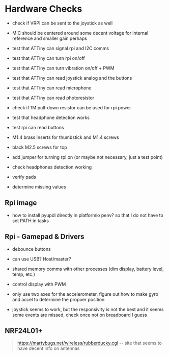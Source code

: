 # Hardware Checks

- check if VRPI can be sent to the joystick as well
- MIC should be centered around some decent voltage for internal reference and smaller gain perhaps

- test that ATTiny can signal rpi and I2C comms
- test that ATTiny can turn rpi on/off
- test that ATTiny can turn vibration on/off + PWM
- test that ATTiny can read joystick analog and the buttons
- test that ATTiny can read microphone
- test that ATTiny can read photoresistor
- check if 1M pull-down resistor can be used for rpi power

- test that headphone detection works
- test rpi can read buttons 



- M1.4 brass inserts for thumbstick and M1.4 screws
- black M2.5 screws for top 

- add jumper for turning rpi on (or maybe not necessary, just a test point)
- check headphones detection working
- verify pads
- determine missing values

## Rpi image 

- how to install pyupdi directly in platformio penv? so that I do not have to set PATH in tasks

## Rpi - Gamepad & Drivers

- debounce buttons
- can use USB? Host/master?
- shared memory comms with other processes (dim display, battery level, temp, etc.)
- control display with PWM

- only use two axes for the accelerometer, figure out how to make gyro and accel to determine the propoer position

- joystick seems to work, but the responsivity is not the best and it seems some events are missed, check once not on breadboard I guess

## NRF24L01+

> https://martybugs.net/wireless/rubberducky.cgi -- site that seems to have decent info on antennas

